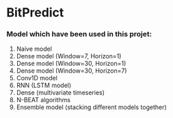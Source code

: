 # BitPredict

### Model which have been used in this projet:
 1. Naive model
 2. Dense model (Window=7, Horizon=1)
 3. Dense model (Window=30, Horizon=1)
 4. Dense model (Window=30, Horizon=7)
 5. Conv1D model
 6. RNN (LSTM model)
 7. Dense (multivariate timeseries)
 8. N-BEAT algorithms
 9. Ensemble model (stacking different models together)
